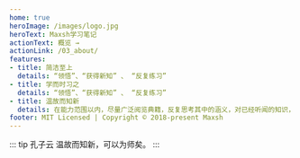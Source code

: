 ```yaml
---
home: true
heroImage: /images/logo.jpg
heroText: Maxsh学习笔记
actionText: 概览 →
actionLink: /03_about/
features:
- title: 简洁至上
  details: “领悟”、“获得新知” 、 “反复练习”
- title: 学而时习之
  details: “领悟”、“获得新知” 、 “反复练习”
- title: 温故而知新
  details: 在能力范围以内，尽量广泛阅览典籍，反复思考其中的涵义，对已经听闻的知识，也要定期复习，能有心得、有领悟；并且也要尽力吸收新知
footer: MIT Licensed | Copyright © 2018-present Maxsh
---
```

::: tip 孔子云
温故而知新，可以为师矣。
:::

